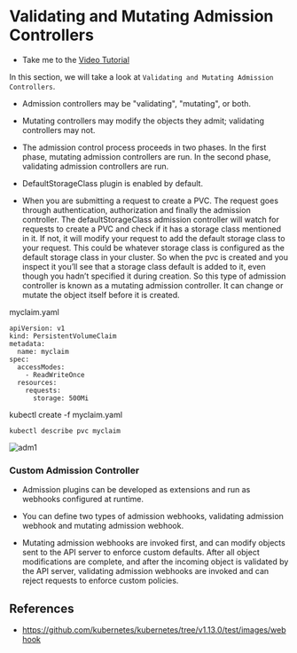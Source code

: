 # Validating and Mutating Admission Controllers

  - Take me to the [Video Tutorial](https://kodekloud.com/topic/validating-and-mutating-admission-controllers/)

In this section, we will take a look at `Validating and Mutating Admission Controllers`.

  - Admission controllers may be "validating", "mutating", or both.

  - Mutating controllers may modify the objects they admit; validating controllers may not.

  - The admission control process proceeds in two phases. In the first phase, mutating admission controllers are run. In the second phase, validating admission controllers are run.

  - DefaultStorageClass plugin is enabled by default.

  - When you are submitting a request to create a PVC. The request goes through authentication, authorization and finally the admission controller. The defaultStorageClass admission controller will watch for requests to create a PVC and check if it has a storage class mentioned in it. If not, it will modify your request to add the default storage class to your request. This could be whatever storage class is configured as the default storage class in your cluster. So when the pvc is created and you inspect it you’ll see that a storage class default is added to it, even though you hadn’t specified it during creation. So this type of admission controller is known as a mutating admission controller. It can change or mutate the object itself before it is created.

myclaim.yaml

    apiVersion: v1
    kind: PersistentVolumeClaim
    metadata:
      name: myclaim
    spec:
      accessModes:
        - ReadWriteOnce
      resources:
        requests:
          storage: 500Mi  



  kubectl create -f myclaim.yaml

    kubectl describe pvc myclaim

  ![adm1](../../images/adm1.png)


### Custom Admission Controller

 - Admission plugins can be developed as extensions and run as webhooks configured at runtime.

 -  You can define two types of admission webhooks, validating admission webhook and mutating admission webhook.

 - Mutating admission webhooks are invoked first, and can modify objects sent to the API server to enforce custom defaults. After all object modifications are complete, and after the incoming object is validated by the API server, validating admission webhooks are invoked and can reject requests to enforce custom policies.


## References

- https://github.com/kubernetes/kubernetes/tree/v1.13.0/test/images/webhook
